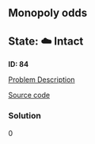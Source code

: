 ## Monopoly odds

## State: :cloud: **Intact**

**ID: 84**

[Problem Description](https://projecteuler.net/problem=84)

[Source code](main.cpp)

### Solution
0
